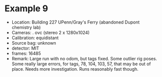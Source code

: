 # Example 9

- Location: Building 227 UPenn/Gray's Ferry (abandoned Dupont chemistry lab)
- Cameras:
   . ovc (stereo 2 x 1280x1024)
- Calibration: equidistant
- Source bag: unknown
- detector: MIT
- frames: 16485
- Remark: Large run with no odom, but tags fixed.
  Some outlier rig poses. Some really
  large errors, for tags, 78, 104, 103, 57, that may be out of place.
  Needs more investigation. Runs reasonably fast though.

